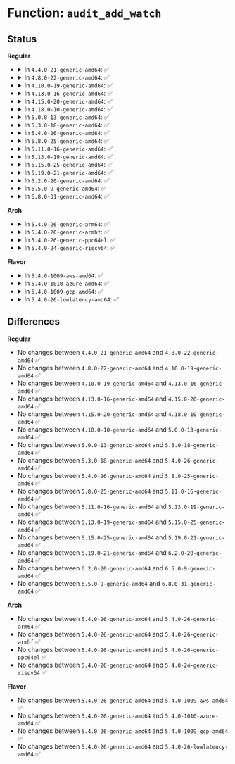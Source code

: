 # Function: <code>audit_add_watch</code>

## Status
<b>Regular</b>
<ul>
<li>
<details>
<summary>In <code>4.4.0-21-generic-amd64</code>: ✅</summary>

```c
int audit_add_watch(struct audit_krule * krule, struct list_head * * list)
```

```json
{
  "name": "audit_add_watch",
  "collision_type": "Unique Global",
  "inline_type": "No",
  "funcs": [
    {
      "addr": 18446744071580066528,
      "name": "audit_add_watch",
      "external": true,
      "loc": "kernel/audit_watch.c:414",
      "file": "kernel/audit_watch.c",
      "inline": "seen, unknown",
      "caller_inline": [],
      "caller_func": [
        "kernel/auditfilter.c:audit_rule_change"
      ]
    }
  ],
  "symbols": [
    {
      "addr": 18446744071580066528,
      "name": "audit_add_watch",
      "section": ".text",
      "bind": "STB_GLOBAL",
      "size": 660
    }
  ]
}
```
</details>
</li>
<li>
<details>
<summary>In <code>4.8.0-22-generic-amd64</code>: ✅</summary>

```c
int audit_add_watch(struct audit_krule * krule, struct list_head * * list)
```

```json
{
  "name": "audit_add_watch",
  "collision_type": "Unique Global",
  "inline_type": "No",
  "funcs": [
    {
      "addr": 18446744071580099744,
      "name": "audit_add_watch",
      "external": true,
      "loc": "kernel/audit_watch.c:415",
      "file": "kernel/audit_watch.c",
      "inline": "seen, unknown",
      "caller_inline": [],
      "caller_func": [
        "kernel/auditfilter.c:audit_rule_change"
      ]
    }
  ],
  "symbols": [
    {
      "addr": 18446744071580099744,
      "name": "audit_add_watch",
      "section": ".text",
      "bind": "STB_GLOBAL",
      "size": 665
    }
  ]
}
```
</details>
</li>
<li>
<details>
<summary>In <code>4.10.0-19-generic-amd64</code>: ✅</summary>

```c
int audit_add_watch(struct audit_krule * krule, struct list_head * * list)
```

```json
{
  "name": "audit_add_watch",
  "collision_type": "Unique Global",
  "inline_type": "No",
  "funcs": [
    {
      "addr": 18446744071580140032,
      "name": "audit_add_watch",
      "external": true,
      "loc": "kernel/audit_watch.c:414",
      "file": "kernel/audit_watch.c",
      "inline": "seen, unknown",
      "caller_inline": [],
      "caller_func": [
        "kernel/auditfilter.c:audit_rule_change"
      ]
    }
  ],
  "symbols": [
    {
      "addr": 18446744071580140032,
      "name": "audit_add_watch",
      "section": ".text",
      "bind": "STB_GLOBAL",
      "size": 669
    }
  ]
}
```
</details>
</li>
<li>
<details>
<summary>In <code>4.13.0-16-generic-amd64</code>: ✅</summary>

```c
int audit_add_watch(struct audit_krule * krule, struct list_head * * list)
```

```json
{
  "name": "audit_add_watch",
  "collision_type": "Unique Global",
  "inline_type": "No",
  "funcs": [
    {
      "addr": 18446744071580145808,
      "name": "audit_add_watch",
      "external": true,
      "loc": "kernel/audit_watch.c:415",
      "file": "kernel/audit_watch.c",
      "inline": "seen, unknown",
      "caller_inline": [],
      "caller_func": [
        "kernel/auditfilter.c:audit_rule_change"
      ]
    }
  ],
  "symbols": [
    {
      "addr": 18446744071580145808,
      "name": "audit_add_watch",
      "section": ".text",
      "bind": "STB_GLOBAL",
      "size": 660
    }
  ]
}
```
</details>
</li>
<li>
<details>
<summary>In <code>4.15.0-20-generic-amd64</code>: ✅</summary>

```c
int audit_add_watch(struct audit_krule * krule, struct list_head * * list)
```

```json
{
  "name": "audit_add_watch",
  "collision_type": "Unique Global",
  "inline_type": "No",
  "funcs": [
    {
      "addr": 18446744071580198496,
      "name": "audit_add_watch",
      "external": true,
      "loc": "kernel/audit_watch.c:415",
      "file": "kernel/audit_watch.c",
      "inline": "seen, unknown",
      "caller_inline": [],
      "caller_func": [
        "kernel/auditfilter.c:audit_rule_change"
      ]
    }
  ],
  "symbols": [
    {
      "addr": 18446744071580198496,
      "name": "audit_add_watch",
      "section": ".text",
      "bind": "STB_GLOBAL",
      "size": 667
    }
  ]
}
```
</details>
</li>
<li>
<details>
<summary>In <code>4.18.0-10-generic-amd64</code>: ✅</summary>

```c
int audit_add_watch(struct audit_krule * krule, struct list_head * * list)
```

```json
{
  "name": "audit_add_watch",
  "collision_type": "Unique Global",
  "inline_type": "No",
  "funcs": [
    {
      "addr": 18446744071580258448,
      "name": "audit_add_watch",
      "external": true,
      "loc": "kernel/audit_watch.c:415",
      "file": "kernel/audit_watch.c",
      "inline": "seen, unknown",
      "caller_inline": [],
      "caller_func": [
        "kernel/auditfilter.c:audit_rule_change"
      ]
    }
  ],
  "symbols": [
    {
      "addr": 18446744071580258448,
      "name": "audit_add_watch",
      "section": ".text",
      "bind": "STB_GLOBAL",
      "size": 680
    }
  ]
}
```
</details>
</li>
<li>
<details>
<summary>In <code>5.0.0-13-generic-amd64</code>: ✅</summary>

```c
int audit_add_watch(struct audit_krule * krule, struct list_head * * list)
```

```json
{
  "name": "audit_add_watch",
  "collision_type": "Unique Global",
  "inline_type": "No",
  "funcs": [
    {
      "addr": 18446744071580311600,
      "name": "audit_add_watch",
      "external": true,
      "loc": "kernel/audit_watch.c:414",
      "file": "kernel/audit_watch.c",
      "inline": "seen, unknown",
      "caller_inline": [],
      "caller_func": [
        "kernel/auditfilter.c:audit_rule_change"
      ]
    }
  ],
  "symbols": [
    {
      "addr": 18446744071580311600,
      "name": "audit_add_watch",
      "section": ".text",
      "bind": "STB_GLOBAL",
      "size": 684
    }
  ]
}
```
</details>
</li>
<li>
<details>
<summary>In <code>5.3.0-18-generic-amd64</code>: ✅</summary>

```c
int audit_add_watch(struct audit_krule * krule, struct list_head * * list)
```

```json
{
  "name": "audit_add_watch",
  "collision_type": "Unique Global",
  "inline_type": "No",
  "funcs": [
    {
      "addr": 18446744071580363680,
      "name": "audit_add_watch",
      "external": true,
      "loc": "kernel/audit_watch.c:401",
      "file": "kernel/audit_watch.c",
      "inline": "seen, unknown",
      "caller_inline": [],
      "caller_func": [
        "kernel/auditfilter.c:audit_rule_change"
      ]
    }
  ],
  "symbols": [
    {
      "addr": 18446744071580363680,
      "name": "audit_add_watch",
      "section": ".text",
      "bind": "STB_GLOBAL",
      "size": 692
    }
  ]
}
```
</details>
</li>
<li>
<details>
<summary>In <code>5.4.0-26-generic-amd64</code>: ✅</summary>

```c
int audit_add_watch(struct audit_krule * krule, struct list_head * * list)
```

```json
{
  "name": "audit_add_watch",
  "collision_type": "Unique Global",
  "inline_type": "No",
  "funcs": [
    {
      "addr": 18446744071580412496,
      "name": "audit_add_watch",
      "external": true,
      "loc": "kernel/audit_watch.c:401",
      "file": "kernel/audit_watch.c",
      "inline": "seen, unknown",
      "caller_inline": [],
      "caller_func": [
        "kernel/auditfilter.c:audit_rule_change"
      ]
    }
  ],
  "symbols": [
    {
      "addr": 18446744071580412496,
      "name": "audit_add_watch",
      "section": ".text",
      "bind": "STB_GLOBAL",
      "size": 690
    }
  ]
}
```
</details>
</li>
<li>
<details>
<summary>In <code>5.8.0-25-generic-amd64</code>: ✅</summary>

```c
int audit_add_watch(struct audit_krule * krule, struct list_head * * list)
```

```json
{
  "name": "audit_add_watch",
  "collision_type": "Unique Global",
  "inline_type": "No",
  "funcs": [
    {
      "addr": 18446744071580491712,
      "name": "audit_add_watch",
      "external": true,
      "loc": "kernel/audit_watch.c:399",
      "file": "kernel/audit_watch.c",
      "inline": "seen, unknown",
      "caller_inline": [],
      "caller_func": [
        "kernel/auditfilter.c:audit_add_rule"
      ]
    }
  ],
  "symbols": [
    {
      "addr": 18446744071580491712,
      "name": "audit_add_watch",
      "section": ".text",
      "bind": "STB_GLOBAL",
      "size": 570
    }
  ]
}
```
</details>
</li>
<li>
<details>
<summary>In <code>5.11.0-16-generic-amd64</code>: ✅</summary>

```c
int audit_add_watch(struct audit_krule * krule, struct list_head * * list)
```

```json
{
  "name": "audit_add_watch",
  "collision_type": "Unique Global",
  "inline_type": "No",
  "funcs": [
    {
      "addr": 18446744071580479824,
      "name": "audit_add_watch",
      "external": true,
      "loc": "kernel/audit_watch.c:399",
      "file": "kernel/audit_watch.c",
      "inline": "seen, unknown",
      "caller_inline": [],
      "caller_func": [
        "kernel/auditfilter.c:audit_add_rule"
      ]
    }
  ],
  "symbols": [
    {
      "addr": 18446744071580479824,
      "name": "audit_add_watch",
      "section": ".text",
      "bind": "STB_GLOBAL",
      "size": 570
    }
  ]
}
```
</details>
</li>
<li>
<details>
<summary>In <code>5.13.0-19-generic-amd64</code>: ✅</summary>

```c
int audit_add_watch(struct audit_krule * krule, struct list_head * * list)
```

```json
{
  "name": "audit_add_watch",
  "collision_type": "Unique Global",
  "inline_type": "No",
  "funcs": [
    {
      "addr": 18446744071580483456,
      "name": "audit_add_watch",
      "external": true,
      "loc": "kernel/audit_watch.c:399",
      "file": "kernel/audit_watch.c",
      "inline": "seen, unknown",
      "caller_inline": [],
      "caller_func": [
        "kernel/auditfilter.c:audit_add_rule"
      ]
    }
  ],
  "symbols": [
    {
      "addr": 18446744071580483456,
      "name": "audit_add_watch",
      "section": ".text",
      "bind": "STB_GLOBAL",
      "size": 877
    }
  ]
}
```
</details>
</li>
<li>
<details>
<summary>In <code>5.15.0-25-generic-amd64</code>: ✅</summary>

```c
int audit_add_watch(struct audit_krule * krule, struct list_head * * list)
```

```json
{
  "name": "audit_add_watch",
  "collision_type": "Unique Global",
  "inline_type": "No",
  "funcs": [
    {
      "addr": 18446744071580651104,
      "name": "audit_add_watch",
      "external": true,
      "loc": "kernel/audit_watch.c:399",
      "file": "kernel/audit_watch.c",
      "inline": "seen, unknown",
      "caller_inline": [],
      "caller_func": [
        "kernel/auditfilter.c:audit_add_rule"
      ]
    }
  ],
  "symbols": [
    {
      "addr": 18446744071580651104,
      "name": "audit_add_watch",
      "section": ".text",
      "bind": "STB_GLOBAL",
      "size": 877
    }
  ]
}
```
</details>
</li>
<li>
<details>
<summary>In <code>5.19.0-21-generic-amd64</code>: ✅</summary>

```c
int audit_add_watch(struct audit_krule * krule, struct list_head * * list)
```

```json
{
  "name": "audit_add_watch",
  "collision_type": "Unique Global",
  "inline_type": "No",
  "funcs": [
    {
      "addr": 18446744071580860032,
      "name": "audit_add_watch",
      "external": true,
      "loc": "kernel/audit_watch.c:400",
      "file": "kernel/audit_watch.c",
      "inline": "seen, unknown",
      "caller_inline": [],
      "caller_func": [
        "kernel/auditfilter.c:audit_add_rule"
      ]
    }
  ],
  "symbols": [
    {
      "addr": 18446744071580860032,
      "name": "audit_add_watch",
      "section": ".text",
      "bind": "STB_GLOBAL",
      "size": 898
    }
  ]
}
```
</details>
</li>
<li>
<details>
<summary>In <code>6.2.0-20-generic-amd64</code>: ✅</summary>

```c
int audit_add_watch(struct audit_krule * krule, struct list_head * * list)
```

```json
{
  "name": "audit_add_watch",
  "collision_type": "Unique Global",
  "inline_type": "No",
  "funcs": [
    {
      "addr": 18446744071581147872,
      "name": "audit_add_watch",
      "external": true,
      "loc": "kernel/audit_watch.c:400",
      "file": "kernel/audit_watch.c",
      "inline": "seen, unknown",
      "caller_inline": [],
      "caller_func": [
        "kernel/auditfilter.c:audit_add_rule"
      ]
    }
  ],
  "symbols": [
    {
      "addr": 18446744071581147872,
      "name": "audit_add_watch",
      "section": ".text",
      "bind": "STB_GLOBAL",
      "size": 898
    }
  ]
}
```
</details>
</li>
<li>
<details>
<summary>In <code>6.5.0-9-generic-amd64</code>: ✅</summary>

```c
int audit_add_watch(struct audit_krule * krule, struct list_head * * list)
```

```json
{
  "name": "audit_add_watch",
  "collision_type": "Unique Global",
  "inline_type": "No",
  "funcs": [
    {
      "addr": 18446744071581241200,
      "name": "audit_add_watch",
      "external": true,
      "loc": "kernel/audit_watch.c:400",
      "file": "kernel/audit_watch.c",
      "inline": "seen, unknown",
      "caller_inline": [],
      "caller_func": [
        "kernel/auditfilter.c:audit_add_rule"
      ]
    }
  ],
  "symbols": [
    {
      "addr": 18446744071581241200,
      "name": "audit_add_watch",
      "section": ".text",
      "bind": "STB_GLOBAL",
      "size": 888
    }
  ]
}
```
</details>
</li>
<li>
<details>
<summary>In <code>6.8.0-31-generic-amd64</code>: ✅</summary>

```c
int audit_add_watch(struct audit_krule * krule, struct list_head * * list)
```

```json
{
  "name": "audit_add_watch",
  "collision_type": "Unique Global",
  "inline_type": "No",
  "funcs": [
    {
      "addr": 18446744071581347328,
      "name": "audit_add_watch",
      "external": true,
      "loc": "kernel/audit_watch.c:400",
      "file": "kernel/audit_watch.c",
      "inline": "seen, unknown",
      "caller_inline": [],
      "caller_func": [
        "kernel/auditfilter.c:audit_add_rule"
      ]
    }
  ],
  "symbols": [
    {
      "addr": 18446744071581347328,
      "name": "audit_add_watch",
      "section": ".text",
      "bind": "STB_GLOBAL",
      "size": 929
    }
  ]
}
```
</details>
</li>
</ul>
<b>Arch</b>
<ul>
<li>
<details>
<summary>In <code>5.4.0-26-generic-arm64</code>: ✅</summary>

```c
int audit_add_watch(struct audit_krule * krule, struct list_head * * list)
```

```json
{
  "name": "audit_add_watch",
  "collision_type": "Unique Global",
  "inline_type": "No",
  "funcs": [
    {
      "addr": 18446603336491678064,
      "name": "audit_add_watch",
      "external": true,
      "loc": "kernel/audit_watch.c:401",
      "file": "kernel/audit_watch.c",
      "inline": "seen, unknown",
      "caller_inline": [],
      "caller_func": [
        "kernel/auditfilter.c:audit_rule_change"
      ]
    }
  ],
  "symbols": [
    {
      "addr": 18446603336491678064,
      "name": "audit_add_watch",
      "section": ".text",
      "bind": "STB_GLOBAL",
      "size": 640
    }
  ]
}
```
</details>
</li>
<li>
<details>
<summary>In <code>5.4.0-26-generic-armhf</code>: ✅</summary>

```c
int audit_add_watch(struct audit_krule * krule, struct list_head * * list)
```

```json
{
  "name": "audit_add_watch",
  "collision_type": "Unique Global",
  "inline_type": "No",
  "funcs": [
    {
      "addr": 3225632232,
      "name": "audit_add_watch",
      "external": true,
      "loc": "kernel/audit_watch.c:401",
      "file": "kernel/audit_watch.c",
      "inline": "seen, unknown",
      "caller_inline": [],
      "caller_func": [
        "kernel/auditfilter.c:audit_rule_change"
      ]
    }
  ],
  "symbols": [
    {
      "addr": 3225632232,
      "name": "audit_add_watch",
      "section": ".text",
      "bind": "STB_GLOBAL",
      "size": 656
    }
  ]
}
```
</details>
</li>
<li>
<details>
<summary>In <code>5.4.0-26-generic-ppc64el</code>: ✅</summary>

```c
int audit_add_watch(struct audit_krule * krule, struct list_head * * list)
```

```json
{
  "name": "audit_add_watch",
  "collision_type": "Unique Global",
  "inline_type": "No",
  "funcs": [
    {
      "addr": 13835058055284688320,
      "name": "audit_add_watch",
      "external": true,
      "loc": "kernel/audit_watch.c:401",
      "file": "kernel/audit_watch.c",
      "inline": "seen, unknown",
      "caller_inline": [],
      "caller_func": [
        "kernel/auditfilter.c:audit_rule_change"
      ]
    }
  ],
  "symbols": [
    {
      "addr": 13835058055284688320,
      "name": "audit_add_watch",
      "section": ".text",
      "bind": "STB_GLOBAL",
      "size": 1340
    }
  ]
}
```
</details>
</li>
<li>
<details>
<summary>In <code>5.4.0-24-generic-riscv64</code>: ✅</summary>

```c
int audit_add_watch(struct audit_krule * krule, struct list_head * * list)
```

```json
{
  "name": "audit_add_watch",
  "collision_type": "Unique Global",
  "inline_type": "No",
  "funcs": [
    {
      "addr": 18446743936272067962,
      "name": "audit_add_watch",
      "external": true,
      "loc": "kernel/audit_watch.c:401",
      "file": "kernel/audit_watch.c",
      "inline": "seen, unknown",
      "caller_inline": [],
      "caller_func": [
        "kernel/auditfilter.c:audit_rule_change"
      ]
    }
  ],
  "symbols": [
    {
      "addr": 18446743936272067962,
      "name": "audit_add_watch",
      "section": ".text",
      "bind": "STB_GLOBAL",
      "size": 574
    }
  ]
}
```
</details>
</li>
</ul>
<b>Flavor</b>
<ul>
<li>
<details>
<summary>In <code>5.4.0-1009-aws-amd64</code>: ✅</summary>

```c
int audit_add_watch(struct audit_krule * krule, struct list_head * * list)
```

```json
{
  "name": "audit_add_watch",
  "collision_type": "Unique Global",
  "inline_type": "No",
  "funcs": [
    {
      "addr": 18446744071580381296,
      "name": "audit_add_watch",
      "external": true,
      "loc": "kernel/audit_watch.c:401",
      "file": "kernel/audit_watch.c",
      "inline": "seen, unknown",
      "caller_inline": [],
      "caller_func": [
        "kernel/auditfilter.c:audit_rule_change"
      ]
    }
  ],
  "symbols": [
    {
      "addr": 18446744071580381296,
      "name": "audit_add_watch",
      "section": ".text",
      "bind": "STB_GLOBAL",
      "size": 690
    }
  ]
}
```
</details>
</li>
<li>
<details>
<summary>In <code>5.4.0-1010-azure-amd64</code>: ✅</summary>

```c
int audit_add_watch(struct audit_krule * krule, struct list_head * * list)
```

```json
{
  "name": "audit_add_watch",
  "collision_type": "Unique Global",
  "inline_type": "No",
  "funcs": [
    {
      "addr": 18446744071580328464,
      "name": "audit_add_watch",
      "external": true,
      "loc": "kernel/audit_watch.c:401",
      "file": "kernel/audit_watch.c",
      "inline": "seen, unknown",
      "caller_inline": [],
      "caller_func": [
        "kernel/auditfilter.c:audit_rule_change"
      ]
    }
  ],
  "symbols": [
    {
      "addr": 18446744071580328464,
      "name": "audit_add_watch",
      "section": ".text",
      "bind": "STB_GLOBAL",
      "size": 690
    }
  ]
}
```
</details>
</li>
<li>
<details>
<summary>In <code>5.4.0-1009-gcp-amd64</code>: ✅</summary>

```c
int audit_add_watch(struct audit_krule * krule, struct list_head * * list)
```

```json
{
  "name": "audit_add_watch",
  "collision_type": "Unique Global",
  "inline_type": "No",
  "funcs": [
    {
      "addr": 18446744071580372544,
      "name": "audit_add_watch",
      "external": true,
      "loc": "kernel/audit_watch.c:401",
      "file": "kernel/audit_watch.c",
      "inline": "seen, unknown",
      "caller_inline": [],
      "caller_func": [
        "kernel/auditfilter.c:audit_rule_change"
      ]
    }
  ],
  "symbols": [
    {
      "addr": 18446744071580372544,
      "name": "audit_add_watch",
      "section": ".text",
      "bind": "STB_GLOBAL",
      "size": 690
    }
  ]
}
```
</details>
</li>
<li>
<details>
<summary>In <code>5.4.0-26-lowlatency-amd64</code>: ✅</summary>

```c
int audit_add_watch(struct audit_krule * krule, struct list_head * * list)
```

```json
{
  "name": "audit_add_watch",
  "collision_type": "Unique Global",
  "inline_type": "No",
  "funcs": [
    {
      "addr": 18446744071580428064,
      "name": "audit_add_watch",
      "external": true,
      "loc": "kernel/audit_watch.c:401",
      "file": "kernel/audit_watch.c",
      "inline": "seen, unknown",
      "caller_inline": [],
      "caller_func": [
        "kernel/auditfilter.c:audit_rule_change"
      ]
    }
  ],
  "symbols": [
    {
      "addr": 18446744071580428064,
      "name": "audit_add_watch",
      "section": ".text",
      "bind": "STB_GLOBAL",
      "size": 690
    }
  ]
}
```
</details>
</li>
</ul>

## Differences
<b>Regular</b>
<ul>
<li>
No changes between <code>4.4.0-21-generic-amd64</code> and <code>4.8.0-22-generic-amd64</code> ✅
</li>
<li>
No changes between <code>4.8.0-22-generic-amd64</code> and <code>4.10.0-19-generic-amd64</code> ✅
</li>
<li>
No changes between <code>4.10.0-19-generic-amd64</code> and <code>4.13.0-16-generic-amd64</code> ✅
</li>
<li>
No changes between <code>4.13.0-16-generic-amd64</code> and <code>4.15.0-20-generic-amd64</code> ✅
</li>
<li>
No changes between <code>4.15.0-20-generic-amd64</code> and <code>4.18.0-10-generic-amd64</code> ✅
</li>
<li>
No changes between <code>4.18.0-10-generic-amd64</code> and <code>5.0.0-13-generic-amd64</code> ✅
</li>
<li>
No changes between <code>5.0.0-13-generic-amd64</code> and <code>5.3.0-18-generic-amd64</code> ✅
</li>
<li>
No changes between <code>5.3.0-18-generic-amd64</code> and <code>5.4.0-26-generic-amd64</code> ✅
</li>
<li>
No changes between <code>5.4.0-26-generic-amd64</code> and <code>5.8.0-25-generic-amd64</code> ✅
</li>
<li>
No changes between <code>5.8.0-25-generic-amd64</code> and <code>5.11.0-16-generic-amd64</code> ✅
</li>
<li>
No changes between <code>5.11.0-16-generic-amd64</code> and <code>5.13.0-19-generic-amd64</code> ✅
</li>
<li>
No changes between <code>5.13.0-19-generic-amd64</code> and <code>5.15.0-25-generic-amd64</code> ✅
</li>
<li>
No changes between <code>5.15.0-25-generic-amd64</code> and <code>5.19.0-21-generic-amd64</code> ✅
</li>
<li>
No changes between <code>5.19.0-21-generic-amd64</code> and <code>6.2.0-20-generic-amd64</code> ✅
</li>
<li>
No changes between <code>6.2.0-20-generic-amd64</code> and <code>6.5.0-9-generic-amd64</code> ✅
</li>
<li>
No changes between <code>6.5.0-9-generic-amd64</code> and <code>6.8.0-31-generic-amd64</code> ✅
</li>
</ul>
<b>Arch</b>
<ul>
<li>
No changes between <code>5.4.0-26-generic-amd64</code> and <code>5.4.0-26-generic-arm64</code> ✅
</li>
<li>
No changes between <code>5.4.0-26-generic-amd64</code> and <code>5.4.0-26-generic-armhf</code> ✅
</li>
<li>
No changes between <code>5.4.0-26-generic-amd64</code> and <code>5.4.0-26-generic-ppc64el</code> ✅
</li>
<li>
No changes between <code>5.4.0-26-generic-amd64</code> and <code>5.4.0-24-generic-riscv64</code> ✅
</li>
</ul>
<b>Flavor</b>
<ul>
<li>
No changes between <code>5.4.0-26-generic-amd64</code> and <code>5.4.0-1009-aws-amd64</code> ✅
</li>
<li>
No changes between <code>5.4.0-26-generic-amd64</code> and <code>5.4.0-1010-azure-amd64</code> ✅
</li>
<li>
No changes between <code>5.4.0-26-generic-amd64</code> and <code>5.4.0-1009-gcp-amd64</code> ✅
</li>
<li>
No changes between <code>5.4.0-26-generic-amd64</code> and <code>5.4.0-26-lowlatency-amd64</code> ✅
</li>
</ul>
